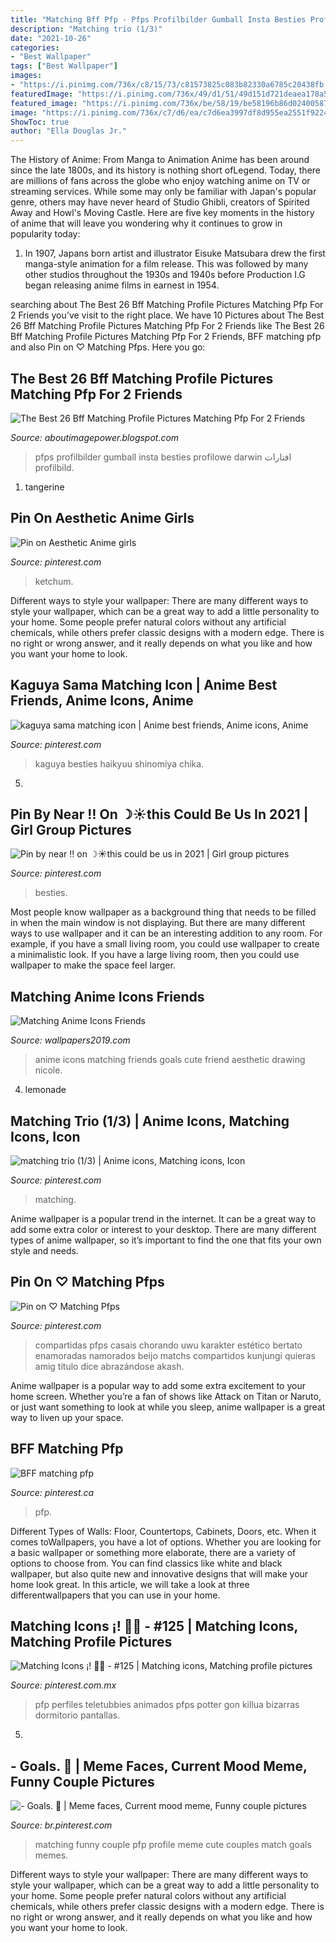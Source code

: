 ```yaml
---
title: "Matching Bff Pfp - Pfps Profilbilder Gumball Insta Besties Profilowe Darwin افتارات Profilbild"
description: "Matching trio (1/3)"
date: "2021-10-26"
categories:
- "Best Wallpaper"
tags: ["Best Wallpaper"]
images:
- "https://i.pinimg.com/736x/c8/15/73/c81573825c083b82330a6785c20438fb.jpg"
featuredImage: "https://i.pinimg.com/736x/49/d1/51/49d151d721deaea178a5e4218ca27758.jpg"
featured_image: "https://i.pinimg.com/736x/be/58/19/be58196b86d024005872db4b1ccf1add.jpg"
image: "https://i.pinimg.com/736x/c7/d6/ea/c7d6ea3997df8d955ea2551f9224594d.jpg"
ShowToc: true
author: "Ella Douglas Jr."
---
```



The History of Anime: From Manga to Animation
Anime has been around since the late 1800s, and its history is nothing short ofLegend. Today, there are millions of fans across the globe who enjoy watching anime on TV or streaming services. While some may only be familiar with Japan's popular genre, others may have never heard of Studio Ghibli, creators of Spirited Away and Howl's Moving Castle. Here are five key moments in the history of anime that will leave you wondering why it continues to grow in popularity today:
1) In 1907, Japans born artist and illustrator Eisuke Matsubara drew the first manga-style animation for a film release. This was followed by many other studios throughout the 1930s and 1940s before Production I.G began releasing anime films in earnest in 1954.

	

		
searching about The Best 26 Bff Matching Profile Pictures Matching Pfp For 2 Friends you've visit to the right place. We have 10 Pictures about The Best 26 Bff Matching Profile Pictures Matching Pfp For 2 Friends like The Best 26 Bff Matching Profile Pictures Matching Pfp For 2 Friends, BFF matching pfp and also Pin on ♡ Matching Pfps. Here you go:
		
    
## The Best 26 Bff Matching Profile Pictures Matching Pfp For 2 Friends

<img loading=lazy src="https://i0.wp.com/wallpapercave.com/wp/wp8394769.jpg" onerror="this.onerror=null;this.src='https://tse1.mm.bing.net/th?id=OIP.gEqCVgucymlzCVoDLI7lqAHaHa&amp;pid=15.1';" alt="The Best 26 Bff Matching Profile Pictures Matching Pfp For 2 Friends">

_Source: aboutimagepower.blogspot.com_

>pfps profilbilder gumball insta besties profilowe darwin افتارات profilbild. 

	

1. tangerine 

    
## Pin On Aesthetic Anime Girls

<img loading=lazy src="https://i.pinimg.com/736x/db/a1/c7/dba1c7e41b155e8afd6752d45f637e32.jpg" onerror="this.onerror=null;this.src='https://tse4.mm.bing.net/th?id=OIP.3moVMBhgnOfCGwGMBXftlgHaHa&amp;pid=15.1';" alt="Pin on Aesthetic Anime girls">

_Source: pinterest.com_

>ketchum. 

	

Different ways to style your wallpaper:
There are many different ways to style your wallpaper, which can be a great way to add a little personality to your home. Some people prefer natural colors without any artificial chemicals, while others prefer classic designs with a modern edge. There is no right or wrong answer, and it really depends on what you like and how you want your home to look.

    
## Kaguya Sama Matching Icon | Anime Best Friends, Anime Icons, Anime

<img loading=lazy src="https://i.pinimg.com/736x/49/d1/51/49d151d721deaea178a5e4218ca27758.jpg" onerror="this.onerror=null;this.src='https://tse4.mm.bing.net/th?id=OIP.BpzJNdQ0PYW3lX0dUp26aAHaHa&amp;pid=15.1';" alt="kaguya sama matching icon | Anime best friends, Anime icons, Anime">

_Source: pinterest.com_

>kaguya besties haikyuu shinomiya chika. 

	

5.

    
## Pin By Near ‼️ On ☽☀︎︎this Could Be Us In 2021 | Girl Group Pictures

<img loading=lazy src="https://i.pinimg.com/736x/76/11/a4/7611a494e5cf5796875a871eea9653d0.jpg" onerror="this.onerror=null;this.src='https://tse1.mm.bing.net/th?id=OIP.ovCFr_5siH-qAEA6sTzIvgHaHT&amp;pid=15.1';" alt="Pin by near ‼️ on ☽☀︎︎this could be us in 2021 | Girl group pictures">

_Source: pinterest.com_

>besties. 

	

Most people know wallpaper as a background thing that needs to be filled in when the main window is not displaying. But there are many different ways to use wallpaper and it can be an interesting addition to any room. For example, if you have a small living room, you could use wallpaper to create a minimalistic look. If you have a large living room, then you could use wallpaper to make the space feel larger.

    
## Matching Anime Icons Friends

<img loading=lazy src="https://i.pinimg.com/736x/cc/f9/a2/ccf9a234c07b4fa0e14aeaa40fc3f810.jpg" onerror="this.onerror=null;this.src='https://tse1.mm.bing.net/th?id=OIP.aZad1oFujMS78pf88lL8jAHaHa&amp;pid=15.1';" alt="Matching Anime Icons Friends">

_Source: wallpapers2019.com_

>anime icons matching friends goals cute friend aesthetic drawing nicole. 

	

4. lemonade 

    
## Matching Trio (1/3) | Anime Icons, Matching Icons, Icon

<img loading=lazy src="https://i.pinimg.com/736x/c8/15/73/c81573825c083b82330a6785c20438fb.jpg" onerror="this.onerror=null;this.src='https://tse2.mm.bing.net/th?id=OIP.BKQfk87s5TfPyHSPr0Ky5gAAAA&amp;pid=15.1';" alt="matching trio (1/3) | Anime icons, Matching icons, Icon">

_Source: pinterest.com_

>matching. 

	

Anime wallpaper is a popular trend in the internet. It can be a great way to add some extra color or interest to your desktop. There are many different types of anime wallpaper, so it’s important to find the one that fits your own style and needs.

    
## Pin On ♡ Matching Pfps

<img loading=lazy src="https://i.pinimg.com/736x/c7/d6/ea/c7d6ea3997df8d955ea2551f9224594d.jpg" onerror="this.onerror=null;this.src='https://tse2.mm.bing.net/th?id=OIP.W_UNuuEI3Y7QhEaEQB0yXAHaHa&amp;pid=15.1';" alt="Pin on ♡ Matching Pfps">

_Source: pinterest.com_

>compartidas pfps casais chorando uwu karakter estético bertato enamoradas namorados beijo matchs compartidos kunjungi quieras amig título dice abrazándose akash. 

	

Anime wallpaper is a popular way to add some extra excitement to your home screen. Whether you’re a fan of shows like Attack on Titan or Naruto, or just want something to look at while you sleep, anime wallpaper is a great way to liven up your space.

    
## BFF Matching Pfp

<img loading=lazy src="https://i.pinimg.com/200x150/c7/e9/eb/c7e9ebbaae04a49c56adb3280fdbaca5.jpg" onerror="this.onerror=null;this.src='https://tse4.mm.bing.net/th?id=OIP.0e_Vp8OoKx71ghQ7nmkobQAAAA&amp;pid=15.1';" alt="BFF matching pfp">

_Source: pinterest.ca_

>pfp. 

	

Different Types of Walls: Floor, Countertops, Cabinets, Doors, etc.
When it comes toWallpapers, you have a lot of options. Whether you are looking for a basic wallpaper or something more elaborate, there are a variety of options to choose from. You can find classics like white and black wallpaper, but also quite new and innovative designs that will make your home look great. In this article, we will take a look at three differentwallpapers that you can use in your home.

    
## Matching Icons ¡! 🌱🌿 - #125 | Matching Icons, Matching Profile Pictures

<img loading=lazy src="https://i.pinimg.com/736x/94/c6/10/94c6107f0929e2f63e24c06f95b945e2.jpg" onerror="this.onerror=null;this.src='https://tse3.mm.bing.net/th?id=OIP.CQ_axgwFyvTx4ov0PcfzHgAAAA&amp;pid=15.1';" alt="Matching Icons ¡! 🌱🌿 - #125 | Matching icons, Matching profile pictures">

_Source: pinterest.com.mx_

>pfp perfiles teletubbies animados pfps potter gon killua bizarras dormitorio pantallas. 

	

5.

    
## - Goals. 🍃 | Meme Faces, Current Mood Meme, Funny Couple Pictures

<img loading=lazy src="https://i.pinimg.com/736x/be/58/19/be58196b86d024005872db4b1ccf1add.jpg" onerror="this.onerror=null;this.src='https://tse4.mm.bing.net/th?id=OIP.VZ3sKBlRQ-9xqRC6NxvrYAHaHa&amp;pid=15.1';" alt="- Goals. 🍃 | Meme faces, Current mood meme, Funny couple pictures">

_Source: br.pinterest.com_

>matching funny couple pfp profile meme cute couples match goals memes. 

	

Different ways to style your wallpaper:
There are many different ways to style your wallpaper, which can be a great way to add a little personality to your home. Some people prefer natural colors without any artificial chemicals, while others prefer classic designs with a modern edge. There is no right or wrong answer, and it really depends on what you like and how you want your home to look.


